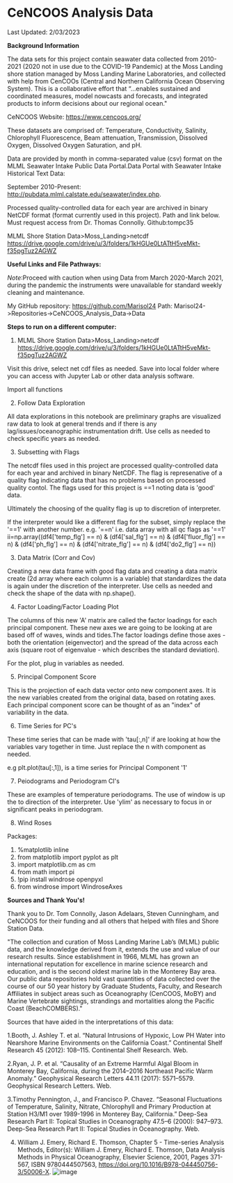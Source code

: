 # CeNCOOS Analysis Data 
 Last Updated: 2/03/2023

**Background Information**

The data sets for this project contain seawater data collected from 2010-2021 (2020 not in use due to the COVID-19 Pandemic) at the Moss Landing shore station managed by Moss Landing Marine Laboratories, and collected with help from CenCOOs (Central and Northern California Ocean Observing System). This is a collaborative effort that “…enables sustained and coordinated measures, model nowcasts and forecasts, and integrated products to inform decisions about our regional ocean."

CeNCOOS Website: https://www.cencoos.org/

These datasets are comprised of: Temperature, Conductivity, Salinity, Chlorophyll Fluorescence, Beam attenuation, Transmission, Dissolved Oxygen, Dissolved Oxygen Saturation, and pH. 

Data are provided by month in comma-separated value (csv) format on the MLML Seawater Intake Public Data Portal.Data Portal with Seawater Intake Historical Text Data:

 September 2010-Present: http://pubdata.mlml.calstate.edu/seawater/index.php. 

Processed quality-controlled data for each year are archived in binary NetCDF format (format currently used in this project). Path and link below. Must request access from Dr. Thomas  Connolly. Github:tompc35

MLML Shore Station Data>Moss_Landing>netcdf https://drive.google.com/drive/u/3/folders/1kHGUe0LtATtH5veMkt-f35pgTuz2AGWZ


**Useful Links and File Pathways:**

*Note*:Proceed with caution when using Data from March 2020-March 2021, during the pandemic the instruments were unavailable for standard weekly cleaning and maintenance.


My GitHub repository: https://github.com/Marisol24
Path: Marisol24->Repositories->CeNCOOS_Analysis_Data->Data

**Steps to run on a different computer:**

1. MLML Shore Station Data>Moss_Landing>netcdf https://drive.google.com/drive/u/3/folders/1kHGUe0LtATtH5veMkt-f35pgTuz2AGWZ

Visit this drive, select net cdf files as needed. Save into local folder where you can access with Jupyter Lab or other data analysis software. 

Import all functions

2. Follow Data Exploration

All data explorations in this notebook are preliminary graphs are visualized raw data to look at general trends and if there is any lag/issues/oceanographic instrumentation drift.
Use cells as needed to check specific years as needed. 

3. Subsetting with Flags

 The netcdf files used in this project are processed quality-controlled data for each year and archived in binary NetCDF. The flag is represenative of a quality flag indicating data that has no problems based on processed quality contol. The flags used for this project is ==1 noting data is 'good' data. 

Ultimately the choosing of the quality flag is up to discretion of interpreter.

If the interpreter would like a different flag for the subset, simply replace the '==1' with another number. e.g. '==n'
i.e. data array with all qc flags as '==1' 
ii=np.array((df4['temp_flg'] == n) & (df4['sal_flg'] == n) & (df4['fluor_flg'] == n) & (df4['ph_flg'] == n) & (df4['nitrate_flg'] == n) & (df4['do2_flg'] == n))


3. Data Matrix (Corr and Cov)

Creating a new data frame with good flag data and creating a data matrix create (2d array where each column is a variable) that standardizes the data is again under the discretion of the interpreter. Use cells as needed and check the shape of the data with np.shape(). 

4. Factor Loading/Factor Loading Plot

 The columns of this new 'A' matrix are called the factor loadings for each principal component. These new axes we are going to be looking at are based off of waves, winds and tides.The factor loadings define those axes - both the orientation (eigenvector) and the spread of the data across each axis (square root of eigenvalue - which describes the standard deviation).
 
 For the plot, plug in variables as needed. 
 
 5. Principal Component Score
 
 This is the projection of each data vector onto new component axes. It is the new variables created from the original data, based on rotating axes. Each principal component score can be thought of as an "index" of variability in the data. 
 
 6. Time Series for PC's
 
 These time series that can be made with 'tau[:,n]' if are looking at how the variables vary together in time. Just replace the n with component as needed. 
 
 e.g plt.plot(tau[:,1]), is a time series for Principal Component '1'
 
  7. Peiodograms and Periodogram CI's

These are examples of temperature periodograms. The use of window is up the to direction of the interpreter. Use 'ylim' as necessary to focus in or significant peaks in periodogram. 
 
 8. Wind Roses

Packages:
1. %matplotlib inline 
2. from matplotlib import pyplot as plt
3. import matplotlib.cm as cm 
4. from math import pi 
5. !pip install windrose openpyxl
6. from windrose import WindroseAxes


**Sources and Thank You's!**
 
 Thank you to Dr. Tom Connolly, Jason Adelaars, Steven Cunningham, and CeNCOOS for their funding and all others that helped with files and Shore Station Data. 

"The collection and curation of Moss Landing Marine Lab’s (MLML) public data, and the knowledge derived from it, extends the use and value of our research results. Since establishment in 1966, MLML has grown an international reputation for excellence in marine science research and education, and is the second oldest marine lab in the Monterey Bay area. Our public data repositories hold vast quantities of data collected over the course of our 50 year history by Graduate Students, Faculty, and Research Affiliates in subject areas such as Oceanography (CenCOOS, MoBY) and Marine Vertebrate sightings, strandings and mortalities along the Pacific Coast (BeachCOMBERS)."

Sources that have aided in the interpretations of this data:

1.Booth, J. Ashley T. et al. “Natural Intrusions of Hypoxic, Low PH Water into Nearshore Marine Environments on the California Coast.” Continental Shelf Research 45 (2012): 108–115. Continental Shelf Research. Web.

2.Ryan, J. P. et al. “Causality of an Extreme Harmful Algal Bloom in Monterey Bay, California, during the 2014–2016 Northeast Pacific Warm Anomaly.” Geophysical Research Letters 44.11 (2017): 5571–5579. Geophysical Research Letters. Web.

3.Timothy Pennington, J., and Francisco P. Chavez. “Seasonal Fluctuations of Temperature, Salinity, Nitrate, Chlorophyll and Primary Production at Station H3/M1 over 1989-1996 in Monterey Bay, California.” Deep-Sea Research Part II: Topical Studies in Oceanography 47.5–6 (2000): 947–973. Deep-Sea Research Part II: Topical Studies in Oceanography. Web.

4. William J. Emery, Richard E. Thomson, Chapter 5 - Time-series Analysis Methods, Editor(s): William J. Emery, Richard E. Thomson, Data Analysis Methods in Physical Oceanography, Elsevier Science, 2001, Pages 371-567, ISBN 9780444507563, https://doi.org/10.1016/B978-044450756-3/50006-X.
![image](https://user-images.githubusercontent.com/51756657/216740767-9aca26ab-3896-4610-aa04-3a09950e9efc.png)

